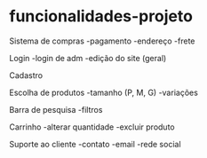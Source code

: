 # funcionalidades-projeto

Sistema de compras
-pagamento
-endereço
-frete

Login
-login de adm
-edição do site (geral)

Cadastro

Escolha de produtos
-tamanho (P, M, G)
-variações

Barra de pesquisa
-filtros

Carrinho
-alterar quantidade
-excluir produto

Suporte ao cliente
-contato
-email
-rede social
